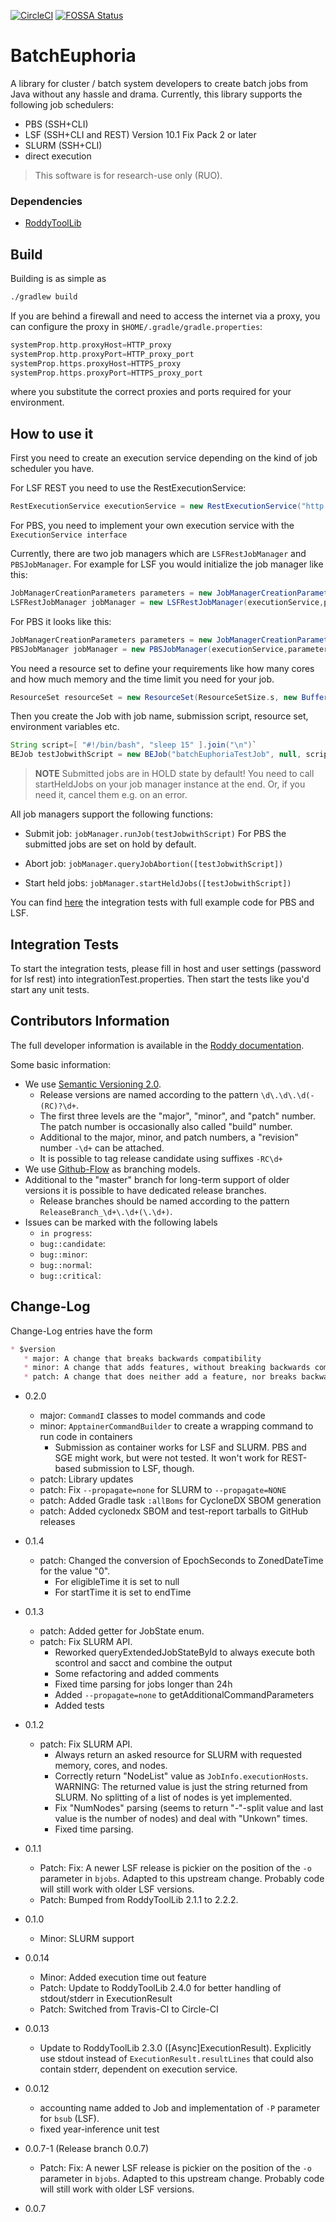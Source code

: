 [![CircleCI](https://circleci.com/gh/TheRoddyWMS/BatchEuphoria/tree/master.svg?style=svg)](https://circleci.com/gh/TheRoddyWMS/BatchEuphoria/tree/master) [![FOSSA Status](https://app.fossa.com/api/projects/git%2Bgithub.com%2FTheRoddyWMS%2FBatchEuphoria.svg?type=shield)](https://app.fossa.com/projects/git%2Bgithub.com%2FTheRoddyWMS%2FBatchEuphoria?ref=badge_shield)

# BatchEuphoria

A library for cluster / batch system developers to create batch jobs from Java without any hassle and drama.
Currently, this library supports the following job schedulers:

* PBS (SSH+CLI)
* LSF (SSH+CLI and REST) Version 10.1 Fix Pack 2 or later
* SLURM (SSH+CLI)
* direct execution

> This software is for research-use only (RUO).

### Dependencies

* [RoddyToolLib](https://github.com/TheRoddyWMS/RoddyToolLib)

## Build

Building is as simple as

```bash
./gradlew build
```

If you are behind a firewall and need to access the internet via a proxy, you can configure the proxy in `$HOME/.gradle/gradle.properties`:

```groovy
systemProp.http.proxyHost=HTTP_proxy
systemProp.http.proxyPort=HTTP_proxy_port
systemProp.https.proxyHost=HTTPS_proxy
systemProp.https.proxyPort=HTTPS_proxy_port
```

where you substitute the correct proxies and ports required for your environment.

## How to use it

First you need to create an execution service depending on the kind of job scheduler you have.

For LSF REST you need to use the RestExecutionService:

```groovy
RestExecutionService executionService = new RestExecutionService("http://yourServer:8080/platform/ws","account","password")
```

For PBS, you need to implement your own execution service with the `ExecutionService interface`

Currently, there are two job managers which are `LSFRestJobManager` and `PBSJobManager`.
For example for LSF you would initialize the job manager like this:

```groovy
JobManagerCreationParameters parameters = new JobManagerCreationParametersBuilder().build()
LSFRestJobManager jobManager = new LSFRestJobManager(executionService,parameters)
```
For PBS it looks like this:
```groovy
JobManagerCreationParameters parameters = new JobManagerCreationParametersBuilder().build()
PBSJobManager jobManager = new PBSJobManager(executionService,parameters)
```

You need a resource set to define your requirements like how many cores and how much memory and the time limit you need for your job. 

```groovy
ResourceSet resourceSet = new ResourceSet(ResourceSetSize.s, new BufferValue(10, BufferUnit.m), 1, 1, new TimeUnit("m"), null, null, null)
```

Then you create the Job with job name, submission script, resource set, environment variables etc.

```groovy
String script=[ "#!/bin/bash", "sleep 15" ].join("\n")`
BEJob testJobwithScript = new BEJob("batchEuphoriaTestJob", null, script, null, resourceSet, null, ["a": "value"], null, null, jobManager)`
```

> **NOTE** Submitted jobs are in HOLD state by default! You need to call startHeldJobs on your job manager instance at the end. Or, if you need it, cancel them e.g. on an error.


All job managers support the following functions:

- Submit job: `jobManager.runJob(testJobwithScript)` For PBS the submitted jobs are set on hold by default.

- Abort job: `jobManager.queryJobAbortion([testJobwithScript])`

- Start held jobs: `jobManager.startHeldJobs([testJobwithScript])`

You can find [here](https://github.com/eilslabs/BatchEuphoria/blob/develop/src/main/groovy/de/dkfz/roddy/BEIntegrationTestStarter.groovy) the integration tests with full example code for PBS and LSF.


## Integration Tests

To start the integration tests, please fill in host and user settings (password for lsf rest) into integrationTest.properties. Then start the tests like you'd start any unit tests.

## Contributors Information

The full developer information is available in the [Roddy documentation](https://roddy-documentation.readthedocs.io/en/latest/roddyDevelopment/developersGuide.html).

Some basic information:

* We use [Semantic Versioning 2.0](https://semver.org/).
   * Release versions are named according to the pattern `\d\.\d\.\d(-(RC)?\d+`.
   * The first three levels are the "major", "minor", and "patch" number. The patch number is occasionally also called "build" number.
   * Additional to the major, minor, and patch numbers, a "revision" number `-\d+` can be attached.
   * It is possible to tag release candidate using suffixes `-RC\d+`
* We use [Github-Flow](https://githubflow.github.io/) as branching models.
* Additional to the "master" branch for long-term support of older versions it is possible to have dedicated release branches.
   * Release branches should be named according to the pattern `ReleaseBranch_\d+\.\d+(\.\d+)`.
* Issues can be marked with the following labels
  * `in progress`:
  * `bug::candidate`:
  * `bug::minor`:
  * `bug::normal`:
  * `bug::critical`:

## Change-Log

Change-Log entries have the form

```markdown
* $version
   * major: A change that breaks backwards compatibility
   * minor: A change that adds features, without breaking backwards compatibility
   * patch: A change that does neither add a feature, nor breaks backwards compatibility
```

* 0.2.0
  - major: `CommandI` classes to model commands and code
  - minor: `ApptainerCommandBuilder` to create a wrapping command to run code in containers
    * Submission as container works for LSF and SLURM. PBS and SGE might work, but were not tested. It won't work for REST-based submission to LSF, though.
  - patch: Library updates
  - patch: Fix `--propagate=none` for SLURM to `--propagate=NONE`
  - patch: Added Gradle task `:allBoms` for CycloneDX SBOM generation
  - patch: Added cyclonedx SBOM and test-report tarballs to GitHub releases

* 0.1.4
  - patch: Changed the conversion of EpochSeconds to ZonedDateTime for the value "0".
    * For eligibleTime it is set to null
    * For startTime it is set to endTime

* 0.1.3
  - patch: Added getter for JobState enum.
  - patch: Fix SLURM API.
    * Reworked queryExtendedJobStateById to always execute both scontrol and sacct and combine the output
    * Some refactoring and added comments
    * Fixed time parsing for jobs longer than 24h
    * Added `--propagate=none` to getAdditionalCommandParameters
    * Added tests

* 0.1.2
  - patch: Fix SLURM API.
    * Always return an asked resource for SLURM with requested memory, cores, and nodes.
    * Correctly return "NodeList" value as `JobInfo.executionHosts`. WARNING: The returned value is just the string returned from SLURM. No splitting of a list of nodes is yet implemented.
    * Fix "NumNodes" parsing (seems to return "-"-split value and last value is the number of nodes) and deal with "Unkown" times.
    * Fixed time parsing.

* 0.1.1
   - Patch: Fix: A newer LSF release is pickier on the position of the `-o` parameter in `bjobs`. Adapted to this upstream change. Probably code will still work with older LSF versions.
   - Patch: Bumped from RoddyToolLib 2.1.1 to 2.2.2.

* 0.1.0
   - Minor: SLURM support

* 0.0.14

   - Minor: Added execution time out feature
   - Patch: Update to RoddyToolLib 2.4.0 for better handling of stdout/stderr in ExecutionResult
   - Patch: Switched from Travis-CI to Circle-CI

* 0.0.13

   - Update to RoddyToolLib 2.3.0 (\[Async\]ExecutionResult). Explicitly use stdout instead of `ExecutionResult.resultLines` that could also contain stderr, dependent on execution service.

* 0.0.12

   - accounting name added to Job and implementation of `-P` parameter for `bsub` (LSF).
   - fixed year-inference unit test

* 0.0.7-1 (Release branch 0.0.7)
  - Patch: Fix: A newer LSF release is pickier on the position of the `-o` parameter in `bjobs`. Adapted to this upstream change. Probably code will still work with older LSF versions.

* 0.0.7